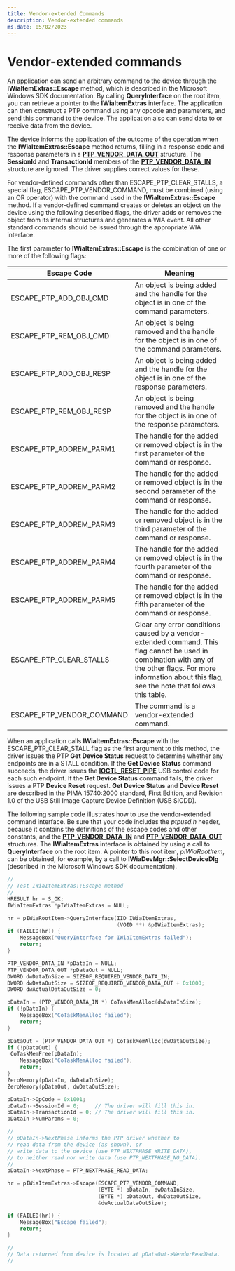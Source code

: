 ```yaml
---
title: Vendor-extended Commands
description: Vendor-extended commands
ms.date: 05/02/2023
---
```


# Vendor-extended commands

An application can send an arbitrary command to the device through the **IWiaItemExtras::Escape** method, which is described in the Microsoft Windows SDK documentation. By calling **QueryInterface** on the root item, you can retrieve a pointer to the **IWiaItemExtras** interface. The application can then construct a PTP command using any opcode and parameters, and send this command to the device. The application also can send data to or receive data from the device.

The device informs the application of the outcome of the operation when the **IWiaItemExtras::Escape** method returns, filling in a response code and response parameters in a [**PTP_VENDOR_DATA_OUT**](/windows-hardware/drivers/ddi/ptpusd/ns-ptpusd-_ptp_vendor_data_out) structure. The **SessionId** and **TransactionId** members of the [**PTP_VENDOR_DATA_IN**](/windows-hardware/drivers/ddi/ptpusd/ns-ptpusd-_ptp_vendor_data_in) structure are ignored. The driver supplies correct values for these.

For vendor-defined commands other than ESCAPE_PTP_CLEAR_STALLS, a special flag, ESCAPE_PTP_VENDOR_COMMAND, must be combined (using an OR operator) with the command used in the **IWiaItemExtras::Escape** method. If a vendor-defined command creates or deletes an object on the device using the following described flags, the driver adds or removes the object from its internal structures and generates a WIA event. All other standard commands should be issued through the appropriate WIA interface.

The first parameter to **IWiaItemExtras::Escape** is the combination of one or more of the following flags:

| Escape Code | Meaning |
|--|--|
| ESCAPE_PTP_ADD_OBJ_CMD | An object is being added and the handle for the object is in one of the command parameters. |
| ESCAPE_PTP_REM_OBJ_CMD | An object is being removed and the handle for the object is in one of the command parameters. |
| ESCAPE_PTP_ADD_OBJ_RESP | An object is being added and the handle for the object is in one of the response parameters. |
| ESCAPE_PTP_REM_OBJ_RESP | An object is being removed and the handle for the object is in one of the response parameters. |
| ESCAPE_PTP_ADDREM_PARM1 | The handle for the added or removed object is in the first parameter of the command or response. |
| ESCAPE_PTP_ADDREM_PARM2 | The handle for the added or removed object is in the second parameter of the command or response. |
| ESCAPE_PTP_ADDREM_PARM3 | The handle for the added or removed object is in the third parameter of the command or response. |
| ESCAPE_PTP_ADDREM_PARM4 | The handle for the added or removed object is in the fourth parameter of the command or response. |
| ESCAPE_PTP_ADDREM_PARM5 | The handle for the added or removed object is in the fifth parameter of the command or response. |
| ESCAPE_PTP_CLEAR_STALLS | Clear any error conditions caused by a vendor-extended command. This flag cannot be used in combination with any of the other flags. For more information about this flag, see the note that follows this table. |
| ESCAPE_PTP_VENDOR_COMMAND | The command is a vendor-extended command. |

When an application calls **IWiaItemExtras::Escape** with the ESCAPE_PTP_CLEAR_STALL flag as the first argument to this method, the driver issues the PTP **Get Device Status** request to determine whether any endpoints are in a STALL condition. If the **Get Device Status** command succeeds, the driver issues the [**IOCTL_RESET_PIPE**](/windows-hardware/drivers/ddi/usbscan/ni-usbscan-ioctl_reset_pipe) USB control code for each such endpoint. If the **Get Device Status** command fails, the driver issues a PTP **Device Reset** request. **Get Device Status** and **Device Reset** are described in the PIMA 15740:2000 standard, First Edition, and Revision 1.0 of the USB Still Image Capture Device Definition (USB SICDD).

The following sample code illustrates how to use the vendor-extended command interface. Be sure that your code includes the *ptpusd.h* header, because it contains the definitions of the escape codes and other constants, and the [**PTP_VENDOR_DATA_IN**](/windows-hardware/drivers/ddi/ptpusd/ns-ptpusd-_ptp_vendor_data_in) and [**PTP_VENDOR_DATA_OUT**](/windows-hardware/drivers/ddi/ptpusd/ns-ptpusd-_ptp_vendor_data_out) structures. The **IWiaItemExtras** interface is obtained by using a call to **QueryInterface** on the root item. A pointer to this root item, *pIWiaRootItem*, can be obtained, for example, by a call to **IWiaDevMgr::SelectDeviceDlg** (described in the Microsoft Windows SDK documentation).

```cpp
//
// Test IWiaItemExtras::Escape method
//
HRESULT hr = S_OK;
IWiaItemExtras *pIWiaItemExtras = NULL;

hr = pIWiaRootItem->QueryInterface(IID_IWiaItemExtras,
                                   (VOID **) &pIWiaItemExtras);
if (FAILED(hr)) {
    MessageBox("QueryInterface for IWiaItemExtras failed");
    return;
}

PTP_VENDOR_DATA_IN *pDataIn = NULL;
PTP_VENDOR_DATA_OUT *pDataOut = NULL;
DWORD dwDataInSize = SIZEOF_REQUIRED_VENDOR_DATA_IN;
DWORD dwDataOutSize = SIZEOF_REQUIRED_VENDOR_DATA_OUT + 0x1000;
DWORD dwActualDataOutSize = 0;

pDataIn = (PTP_VENDOR_DATA_IN *) CoTaskMemAlloc(dwDataInSize);
if (!pDataIn) {
    MessageBox("CoTaskMemAlloc failed");
    return;
}

pDataOut = (PTP_VENDOR_DATA_OUT *) CoTaskMemAlloc(dwDataOutSize);
if (!pDataOut) {
 CoTaskMemFree(pDataIn);
    MessageBox("CoTaskMemAlloc failed");
    return;
}
ZeroMemory(pDataIn, dwDataInSize);
ZeroMemory(pDataOut, dwDataOutSize);

pDataIn->OpCode = 0x1001;
pDataIn->SessionId = 0;     // The driver will fill this in.
pDataIn->TransactionId = 0; // The driver will fill this in.
pDataIn->NumParams = 0;

//
// pDataIn->NextPhase informs the PTP driver whether to 
// read data from the device (as shown), or
// write data to the device (use PTP_NEXTPHASE_WRITE_DATA),
// to neither read nor write data (use PTP_NEXTPHASE_NO_DATA).
//
pDataIn->NextPhase = PTP_NEXTPHASE_READ_DATA;

hr = pIWiaItemExtras->Escape(ESCAPE_PTP_VENDOR_COMMAND,
                             (BYTE *) pDataIn, dwDataInSize,
                             (BYTE *) pDataOut, dwDataOutSize,
                             &dwActualDataOutSize);

if (FAILED(hr)) {
    MessageBox("Escape failed");
    return;
}

//
// Data returned from device is located at pDataOut->VendorReadData.
//
```
